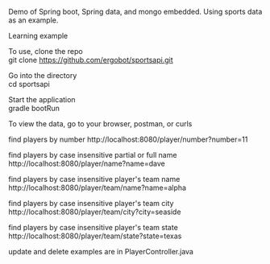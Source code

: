 Demo of Spring boot, Spring data, and mongo embedded.  Using sports data as an example.

Learning example

To use, clone the repo  
git clone https://github.com/ergobot/sportsapi.git

Go into the directory  
cd sportsapi  

Start the application  
gradle bootRun  

To view the data, go to your browser, postman, or curls

find players by number
http://localhost:8080/player/number?number=11

find players by case insensitive partial or full name
http://localhost:8080/player/name?name=dave

find players by case insensitive player's team name
http://localhost:8080/player/team/name?name=alpha

find players by case insensitive player's team city
http://localhost:8080/player/team/city?city=seaside

find players by case insensitive player's team state
http://localhost:8080/player/team/state?state=texas


update and delete examples are in PlayerController.java

